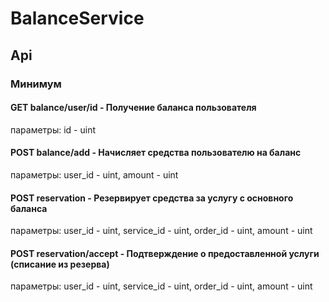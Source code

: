 # BalanceService

## Api
### Минимум
#### GET balance/user/id - Получение баланса пользователя
параметры: id - uint
#### POST balance/add - Начисляет средства пользователю на баланс 
параметры: user_id - uint, amount - uint
#### POST reservation - Резервирует средства за услугу с основного баланса
параметры: user_id - uint, service_id - uint, order_id - uint, amount - uint
#### POST reservation/accept - Подтверждение о предоставленной услуги (списание из резерва)
параметры: user_id - uint, service_id - uint, order_id - uint, amount - uint
